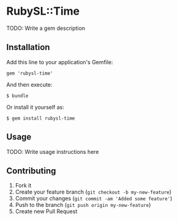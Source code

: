 # RubySL::Time

TODO: Write a gem description

## Installation

Add this line to your application's Gemfile:

    gem 'rubysl-time'

And then execute:

    $ bundle

Or install it yourself as:

    $ gem install rubysl-time

## Usage

TODO: Write usage instructions here

## Contributing

1. Fork it
2. Create your feature branch (`git checkout -b my-new-feature`)
3. Commit your changes (`git commit -am 'Added some feature'`)
4. Push to the branch (`git push origin my-new-feature`)
5. Create new Pull Request
